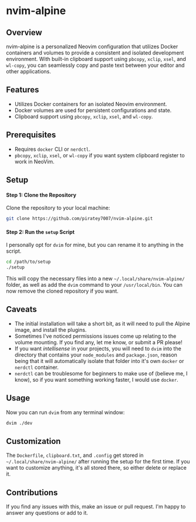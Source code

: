 # nvim-alpine

## Overview

nvim-alpine is a personalized Neovim configuration that utilizes Docker containers and volumes to provide a consistent and isolated development environment. With built-in clipboard support using `pbcopy`, `xclip`, `xsel`, and `wl-copy`, you can seamlessly copy and paste text between your editor and other applications.

## Features

- Utilizes Docker containers for an isolated Neovim environment.
- Docker volumes are used for persistent configurations and state.
- Clipboard support using `pbcopy`, `xclip`, `xsel`, and `wl-copy`.

## Prerequisites

- Requires `docker` CLI or `nerdctl`.
- `pbcopy`, `xclip`, `xsel`, or `wl-copy` if you want system clipboard register to work in NeoVim.

## Setup

#### Step 1: Clone the Repository

Clone the repository to your local machine:

```bash
git clone https://github.com/piratey7007/nvim-alpine.git
```

#### Step 2: Run the `setup` Script

I personally opt for `dvim` for mine, but you can rename it to anything in the script.

```bash
cd /path/to/setup
./setup
```

This will copy the necessary files into a new `~/.local/share/nvim-alpine/` folder, as well as add the `dvim` command to your `/usr/local/bin`. You can now remove the cloned repository if you want.

## Caveats

- The initial installation will take a short bit, as it will need to pull the Alpine image, and install the plugins.
- Sometimes I've noticed permissions issues come up relating to the volume mounting. If you find any, let me know, or submit a PR please!
- If you want *intellisense* in your projects, you will need to `dvim` into the directory that contains your `node_modules` and `package.json`, reason being that it will automatically isolate that folder into it's own `docker` or `nerdctl` container.
- `nerdctl` can be troublesome for beginners to make use of (believe me, I know), so if you want something working faster, I would use `docker`.

## Usage

Now you can run `dvim` from any terminal window:

```bash
dvim ./dev
```

## Customization

The `Dockerfile`, `clipboard.txt`, and `.config` get stored in `~/.local/share/nvim-alpine/` after running the setup for the first time. If you want to customize anything, it's all stored there, so either delete or replace it.

## Contributions

If you find any issues with this, make an issue or pull request. I'm happy to answer any questions or add to it.
